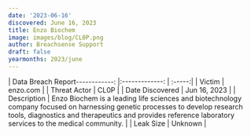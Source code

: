 ```yaml
---
date: '2023-06-16'
discovered: June 16, 2023
title: Enzo Biochem
image: images/blog/CL0P.png
author: Breachsense Support
draft: false
yearmonths: 2023/june
---
```


| Data Breach Report------------:     |:-------------:    | :-----:|
| Victim      | enzo.com      | 
| Threat Actor      | CL0P      | 
| Date Discovered      | Jun 16, 2023      | 
| Description      | Enzo Biochem is a leading life sciences and biotechnology company focused on harnessing genetic processes to develop research tools, diagnostics and therapeutics and provides reference laboratory services to the medical community.      | 
| Leak Size      | Unknown      | 

